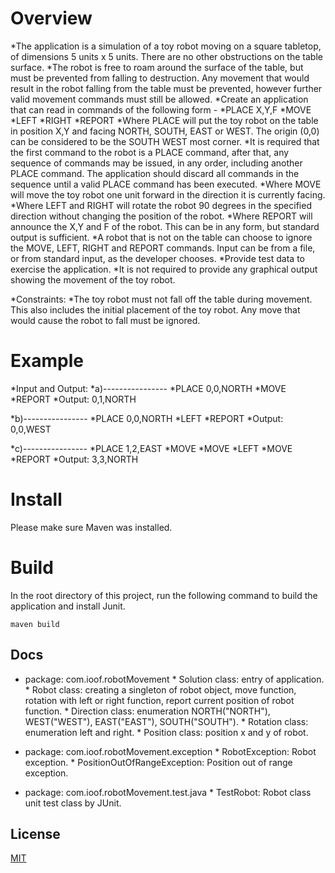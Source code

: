 # Overview

*The application is a simulation of a toy robot moving on a square tabletop, of dimensions 5 units x 5 units. There are no other obstructions on the table surface.
*The robot is free to roam around the surface of the table, but must be prevented from falling to destruction. Any movement that would result in the robot falling from the table must be prevented, however further valid movement commands must still be allowed.
*Create an application that can read in commands of the following form -
    *PLACE X,Y,F
    *MOVE
    *LEFT
    *RIGHT
    *REPORT
*Where PLACE will put the toy robot on the table in position X,Y and facing NORTH, SOUTH, EAST or WEST. The origin (0,0) can be considered to be the SOUTH WEST most corner.
*It is required that the first command to the robot is a PLACE command, after that, any sequence of commands may be issued, in any order, including another PLACE command. The application should discard all commands in the sequence until a valid PLACE command has been executed.
*Where MOVE will move the toy robot one unit forward in the direction it is currently facing.
*Where LEFT and RIGHT will rotate the robot 90 degrees in the specified direction without changing the position of the robot.
*Where REPORT will announce the X,Y and F of the robot. This can be in any form, but standard output is sufficient.
*A robot that is not on the table can choose to ignore the MOVE, LEFT, RIGHT and REPORT commands. Input can be from a file, or from standard input, as the developer chooses.
*Provide test data to exercise the application.
*It is not required to provide any graphical output showing the movement of the toy robot.

*Constraints:
*The toy robot must not fall off the table during movement. This also includes the initial placement of the toy robot. Any move that would cause the robot to fall must be ignored.
   

# Example

*Input and Output:
*a)----------------
*PLACE 0,0,NORTH
*MOVE
*REPORT
*Output: 0,1,NORTH

*b)----------------
*PLACE 0,0,NORTH
*LEFT
*REPORT
*Output: 0,0,WEST

*c)----------------
*PLACE 1,2,EAST
*MOVE
*MOVE
*LEFT
*MOVE
*REPORT
*Output: 3,3,NORTH

# Install

Please make sure Maven was installed.

# Build

In the root directory of this project, run the following command to build the application and install Junit.

`maven build`

## Docs

* package: com.ioof.robotMovement
            * Solution class: entry of application.
            * Robot class: creating a singleton of robot object, move function, rotation with left or right function, report current position of robot function.
            * Direction class: enumeration NORTH("NORTH"), WEST("WEST"), EAST("EAST"), SOUTH("SOUTH").
            * Rotation class: enumeration left and right.
            * Position class: position x and y of robot.

* package: com.ioof.robotMovement.exception
            * RobotException: Robot exception.
            * PositionOutOfRangeException: Position out of range exception.

* package: com.ioof.robotMovement.test.java
            * TestRobot: Robot class unit test class by JUnit.


## License

  [MIT](LICENSE)